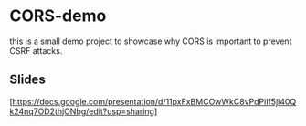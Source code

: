 # CORS-demo

this is a small demo project to showcase why CORS is important to prevent CSRF attacks.

## Slides

[https://docs.google.com/presentation/d/11pxFxBMCOwWkC8vPdPiIf5jl40Qk24nq7OD2thjONbg/edit?usp=sharing]
